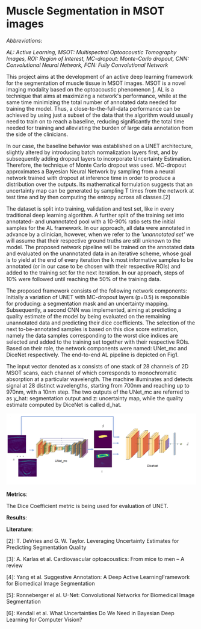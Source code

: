 # Muscle Segmentation in MSOT images


*Abbreviations*:

*AL: Active Learning, MSOT: Multispectral Optoacoustic Tomography Images, ROI: Region of Interest, MC-dropout: Monte-Carlo dropout, CNN: Convolutional Neural Network, FCN: Fully Convolutional Network*

This project aims at the  development of an active deep learning framework for the segmentation of muscle tissue in MSOT images. MSOT is a novel imaging modality based on the optoacoustic phenomenon [1]. AL is a technique that aims at maximizing a network's performance, while at the same time minimizing the total number of annotated data needed for training the model. Thus, a close-to-the-full-data performance can be achieved by using just a subset of the data that the algorithm would usually need to train on to reach a baseline, reducing significantly the total time needed for training and alleviating the burden of large data annotation from the side of the clinicians.

In our case, the baseline behavior was established on a UNET architecture, slightly altered by introducing batch normalization layers first, and by subsequently adding dropout layers to incorporate Uncertainty Estimation. Therefore, the technique of Monte Carlo dropout was used. MC-dropout approximates a Bayesian Neural Network by sampling from a neural network trained with dropout at inference time in order to produce a distribution over the outputs. Its mathematical formulation suggests that an uncertainty map can be generated by sampling T times from the network at test time and by then computing the entropy across all classes.[2]

The dataset is split into training, validation and test set, like in every traditional deep learning algorithm. A further split of the training set into annotated- and unannotated pool with a 10-90% ratio sets the initial samples for the AL framework. In our approach, all data were annotated in advance by a clinician, however, when we refer to the *'unannotated set'* we will assume that their respective ground truths are still unknown to the model. The proposed network pipeline will be trained on the annotated data and evaluated on the unannotated data in an iterative scheme, whose goal is to yield at the end of every iteration the k most informative samples to be annotated (or in our case to be chosen with their respective ROIs) and added to the training set for the next iteration. In our approach, steps of 10% were followed until reaching the 50% of the training data. 

The proposed framework consists of the following network components: Initially a variation of UNET with MC-dropout layers (p=0.5) is responsible for producing: a segmentation mask and an uncertainty mapping. Subsequently, a second CNN was implemented, aiming at predicting a quality estimate of the model by being evaluated on the remaining unannotated data and predicting their dice coefficients. The selection of the next to-be-annotated samples is based on this dice score estimation, namely the data samples corresponding to the worst dice indices are selected and added to the training set together with their respective ROIs. Based on their role, the network components were named: UNet_mc and DiceNet respectively. The end-to-end  AL pipeline is depicted on Fig1.

The input vector denoted as x consists of one stack of 28 channels of 2D MSOT scans, each channel of which corresponds to monochromatic absorption at a particular wavelength. The machine illuminates and detects signal at 28 distinct wavelengths, starting from 700nm and reaching up to 970nm, with a 10nm step. The two outputs of the UNet_mc are referred to as y_hat: segmentation output and z: uncertainty map, while the quality estimate computed by DiceNet is called d_hat.

![](end-to-end_final.PNG)

**Metrics**:

The Dice Coefficient metric is being used for evaluation of UNET.


**Results**:





**Literature**:

[1]: itheramedical.com

[2]: T. DeVries and G. W. Taylor. Leveraging Uncertainty Estimates for Predicting Segmentation Quality

[3]: A. Karlas et al. Cardiovascular optoacoustics: From mice to men – A review

[4]: Yang et al. Suggestive Annotation: A Deep Active LearningFramework for Biomedical Image Segmentation

[5]: Ronneberger el al. U-Net: Convolutional Networks for Biomedical Image Segmentation

[6]: Kendall et al. What Uncertainties Do We Need in Bayesian Deep Learning for Computer Vision?
